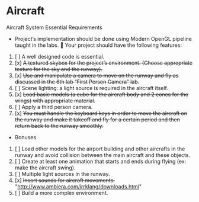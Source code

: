 # Aircraft

Aircraft System
Essential Requirements
- Project’s implementation should be done using Modern OpenGL pipeline taught in the labs.
 Your project should have the following features:
1) [ ] A well designed code is essential.
2) [x] ~~A textured skybox for the project’s environment. (Choose appropriate texture for the sky and the runway).~~
3) [x] ~~Use and manipulate a camera to move on the runway and fly as discussed in the 6th lab “First Person Camera” lab.~~
4) [ ] Scene lighting: a light source is required in the aircraft itself.
5) [x] ~~Load basic models (a cube for the aircraft body and 2 cones for the wings) with appropriate material.~~
6) [ ] Apply a third person camera.
7) [x] ~~You must handle the keyboard keys in order to move the aircraft on the runway and make it takeoff and fly for a certain period and then return back to the runway smoothly.~~
- Bonuses
1) [ ] Load other models for the airport building and other aircrafts in the runway and avoid collision between the main aircraft and these objects.
2) [ ] Create at least one animation that starts and ends during flying (ex: make the aircraft swing).
3) [ ] Multiple light sources in the runway.
4) [x] ~~Insert sounds for aircraft movements.~~ "http://www.ambiera.com/irrklang/downloads.html"
5) [ ] Build a more complex environment.
